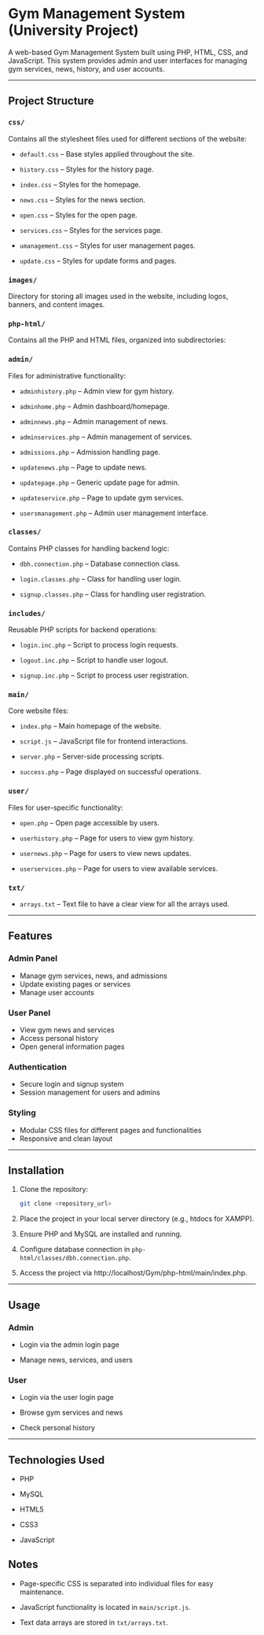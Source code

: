 # Gym Management System (University Project)

A web-based Gym Management System built using PHP, HTML, CSS, and JavaScript. This system provides admin and user interfaces for managing gym services, news, history, and user accounts.

---

## Project Structure

### `css/`

Contains all the stylesheet files used for different sections of the website:

 - `default.css` – Base styles applied throughout the site.

 - `history.css` – Styles for the history page.

 - `index.css` – Styles for the homepage.

 - `news.css` – Styles for the news section.

 - `open.css` – Styles for the open page.

 - `services.css` – Styles for the services page.

 - `umanagement.css` – Styles for user management pages.

 - `update.css` – Styles for update forms and pages.

### `images/`

Directory for storing all images used in the website, including logos, banners, and content images.

### `php-html/`

Contains all the PHP and HTML files, organized into subdirectories:

### `admin/`

Files for administrative functionality:

 - `adminhistory.php` – Admin view for gym history.

 - `adminhome.php` – Admin dashboard/homepage.

 - `adminnews.php` – Admin management of news.

 - `adminservices.php` – Admin management of services.

 - `admissions.php` – Admission handling page.

 - `updatenews.php` – Page to update news.

 - `updatepage.php` – Generic update page for admin.

 - `updateservice.php` – Page to update gym services.

 - `usersmanagement.php` – Admin user management interface.

### `classes/`

Contains PHP classes for handling backend logic:

 - `dbh.connection.php` – Database connection class.

 - `login.classes.php` – Class for handling user login.

 - `signup.classes.php` – Class for handling user registration.

### `includes/`

Reusable PHP scripts for backend operations:

 - `login.inc.php` – Script to process login requests.

 - `logout.inc.php` – Script to handle user logout.

 - `signup.inc.php` – Script to process user registration.

### `main/`

Core website files:

 - `index.php` – Main homepage of the website.

 - `script.js` – JavaScript file for frontend interactions.

 - `server.php` – Server-side processing scripts.

 - `success.php` – Page displayed on successful operations.

### `user/`

Files for user-specific functionality:

 - `open.php` – Open page accessible by users.

 - `userhistory.php` – Page for users to view gym history.

 - `usernews.php` – Page for users to view news updates.

 - `userservices.php` – Page for users to view available services.

### `txt/`

 - `arrays.txt` – Text file to have a clear view for all the arrays used.

---

## Features

### Admin Panel
- Manage gym services, news, and admissions
- Update existing pages or services
- Manage user accounts

### User Panel
- View gym news and services
- Access personal history
- Open general information pages

### Authentication
- Secure login and signup system
- Session management for users and admins

### Styling
- Modular CSS files for different pages and functionalities
- Responsive and clean layout

---

## Installation

1. Clone the repository:
   ```bash
   git clone <repository_url>
2. Place the project in your local server directory (e.g., htdocs for XAMPP).

3. Ensure PHP and MySQL are installed and running.

4. Configure database connection in `php-html/classes/dbh.connection.php`.

5. Access the project via http://localhost/Gym/php-html/main/index.php.

---

## Usage

### Admin

 - Login via the admin login page

 - Manage news, services, and users

### User

 - Login via the user login page

 - Browse gym services and news

 - Check personal history

---

## Technologies Used

 - PHP

 - MySQL

 - HTML5

 - CSS3

 - JavaScript

## Notes

 - Page-specific CSS is separated into individual files for easy maintenance.

 - JavaScript functionality is located in `main/script.js`.

 - Text data arrays are stored in `txt/arrays.txt`.

